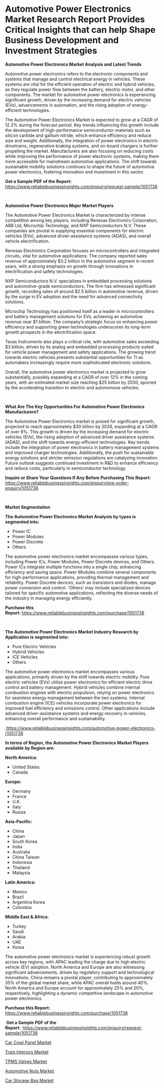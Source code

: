 <p><h1>Automotive Power Electronics Market Research Report Provides Critical Insights that can help Shape Business Development and Investment Strategies</h1></p><p><strong>Automotive Power Electronics Market Analysis and Latest Trends</strong></p>
<p><p>Automotive power electronics refers to the electronic components and systems that manage and control electrical energy in vehicles. These systems are vital for the efficient operation of electric and hybrid vehicles, as they regulate power flow between the battery, electric motor, and other components. The market for automotive power electronics is experiencing significant growth, driven by the increasing demand for electric vehicles (EVs), advancements in automation, and the rising adoption of energy-efficient technologies.</p><p>The Automotive Power Electronics Market is expected to grow at a CAGR of 12.2% during the forecast period. Key trends influencing this growth include the development of high-performance semiconductor materials such as silicon carbide and gallium nitride, which enhance efficiency and reduce size and weight. Additionally, the integration of power electronics in electric drivetrains, regenerative braking systems, and on-board chargers is further propelling the market. Manufacturers are also focusing on reducing costs while improving the performance of power electronic systems, making them more accessible for mainstream automotive applications. The shift towards sustainable mobility solutions continues to shape the future of automotive power electronics, fostering innovation and investment in this sector.</p></p>
<p><strong>Get a Sample PDF of the Report:&nbsp;</strong> <a href="https://www.reliablebusinessinsights.com/enquiry/request-sample/1051738?utm_campaign=117&utm_medium=2&utm_source=Github&utm_content=ia&utm_term=30032025&utm_id=automotive-power-electronics">https://www.reliablebusinessinsights.com/enquiry/request-sample/1051738</a></p>
<p>&nbsp;</p>
<p><strong>Automotive Power Electronics Major Market Players</strong></p>
<p><p>The Automotive Power Electronics Market is characterized by intense competition among key players, including Renesas Electronics Corporation, ABB Ltd, Microchip Technology, and NXP Semiconductors N.V. These companies are pivotal in supplying essential components for electric vehicles (EVs), advanced driver-assistance systems (ADAS), and overall vehicle electrification.</p><p>Renesas Electronics Corporation focuses on microcontrollers and integrated circuits, vital for automotive applications. The company reported sales revenue of approximately $3.2 billion in the automotive segment in recent years, with a strong emphasis on growth through innovations in electrification and safety technologies.</p><p>NXP Semiconductors N.V. specializes in embedded processing solutions and automotive-grade semiconductors. The firm has witnessed significant growth, recording sales of around $2.5 billion in automotive revenue, driven by the surge in EV adoption and the need for advanced connectivity solutions.</p><p>Microchip Technology has positioned itself as a leader in microcontrollers and battery management solutions for EVs, achieving an automotive revenue near $1 billion. The company’s strategic focus on enhancing power efficiency and supporting green technologies underscores its long-term growth prospects in the electrification space.</p><p>Texas Instruments also plays a critical role, with automotive sales exceeding $3 billion, driven by its analog and embedded processing products suited for vehicle power management and safety applications. The growing trend towards electric vehicles presents substantial opportunities for TI as automakers increasingly require more sophisticated electronic solutions.</p><p>Overall, the automotive power electronics market is projected to grow substantially, possibly expanding at a CAGR of over 12% in the coming years, with an estimated market size reaching $25 billion by 2030, spurred by the accelerating transition to electric and autonomous vehicles.</p></p>
<p>&nbsp;</p>
<p><strong>What Are The Key Opportunities For Automotive Power Electronics Manufacturers?</strong></p>
<p><p>The Automotive Power Electronics market is poised for significant growth, projected to reach approximately $30 billion by 2026, expanding at a CAGR of over 8%. This growth is driven by the increasing demand for electric vehicles (EVs), the rising adoption of advanced driver assistance systems (ADAS), and the shift towards energy-efficient technologies. Key trends include the integration of power electronics in battery management systems and improved charger technologies. Additionally, the push for sustainable energy solutions and stricter emission regulations are catalyzing innovation. Future outlook suggests continued investment in R&D to enhance efficiency and reduce costs, particularly in semiconductor technology.</p></p>
<p><strong>Inquire or Share Your Questions If Any Before Purchasing This Report:</strong> <a href="https://www.reliablebusinessinsights.com/enquiry/pre-order-enquiry/1051738?utm_campaign=117&utm_medium=2&utm_source=Github&utm_content=ia&utm_term=30032025&utm_id=automotive-power-electronics">https://www.reliablebusinessinsights.com/enquiry/pre-order-enquiry/1051738</a></p>
<p>&nbsp;</p>
<p><strong>Market Segmentation</strong></p>
<p><strong>The Automotive Power Electronics Market Analysis by types is segmented into:</strong></p>
<p><ul><li>Power IC</li><li>Power Modules</li><li>Power Discrete</li><li>Others</li></ul></p>
<p><p>The automotive power electronics market encompasses various types, including Power ICs, Power Modules, Power Discrete devices, and Others. Power ICs integrate multiple functions into a single chip, enhancing efficiency and saving space. Power Modules combine several components for high-performance applications, providing thermal management and reliability. Power Discrete devices, such as transistors and diodes, manage power conversion and control. 'Others' may include specialized devices tailored for specific automotive applications, reflecting the diverse needs of the industry in managing energy efficiently.</p></p>
<p><strong>Purchase this Report:&nbsp;</strong><a href="https://www.reliablebusinessinsights.com/purchase/1051738?utm_campaign=117&utm_medium=2&utm_source=Github&utm_content=ia&utm_term=30032025&utm_id=automotive-power-electronics">https://www.reliablebusinessinsights.com/purchase/1051738</a></p>
<p>&nbsp;</p>
<p><strong>The Automotive Power Electronics Market Industry Research by Application is segmented into:</strong></p>
<p><ul><li>Pure Electric Vehicles</li><li>Hybrid Vehicles</li><li>ICE Vehicles</li><li>Others</li></ul></p>
<p><p>The automotive power electronics market encompasses various applications, primarily driven by the shift towards electric mobility. Pure electric vehicles (EVs) utilize power electronics for efficient electric drive control and battery management. Hybrid vehicles combine internal combustion engines with electric propulsion, relying on power electronics for seamless energy management between the two systems. Internal combustion engine (ICE) vehicles incorporate power electronics for improved fuel efficiency and emissions control. Other applications include advanced driver-assistance systems and energy recovery in vehicles, enhancing overall performance and sustainability.</p></p>
<p><a href="https://www.reliablebusinessinsights.com/automotive-power-electronics-r1051738?utm_campaign=117&utm_medium=2&utm_source=Github&utm_content=ia&utm_term=30032025&utm_id=automotive-power-electronics">&nbsp;https://www.reliablebusinessinsights.com/automotive-power-electronics-r1051738</a></p>
<p><strong>In terms of Region, the Automotive Power Electronics Market Players available by Region are:</strong></p>
<p>
    <p> <strong> North America: </strong>
        <ul>
            <li>United States</li>
            <li>Canada</li>
        </ul>
        </p> 
    <p> <strong> Europe: </strong>
        <ul>
            <li>Germany</li>
            <li>France</li>
            <li>U.K.</li>
            <li>Italy</li>
            <li>Russia</li>
        </ul>
        </p> 
    <p> <strong> Asia-Pacific: </strong>
        <ul>
            <li>China</li>
            <li>Japan</li>
            <li>South Korea</li>
            <li>India</li>
            <li>Australia</li>
            <li>China Taiwan</li>
            <li>Indonesia</li>
            <li>Thailand</li>
            <li>Malaysia</li>
        </ul>
        </p> 
    <p> <strong> Latin America: </strong>
        <ul>
            <li>Mexico</li>
            <li>Brazil</li>
            <li>Argentina Korea</li>
            <li>Colombia</li>
        </ul>
        </p> 
    <p> <strong> Middle East & Africa: </strong>
        <ul>
            <li>Turkey</li>
            <li>Saudi</li>
            <li>Arabia</li>
            <li>UAE</li>
            <li>Korea</li>
        </ul>
    </p>
    </p>
<p><p>The automotive power electronics market is experiencing robust growth across key regions, with APAC leading the charge due to high electric vehicle (EV) adoption. North America and Europe are also witnessing significant advancements, driven by regulatory support and technological innovations. China remains a pivotal player, contributing to approximately 35% of the global market share, while APAC overall holds around 40%. North America and Europe account for approximately 25% and 20%, respectively, highlighting a dynamic competitive landscape in automotive power electronics.</p></p>
<p><strong>Purchase this Report: </strong><a href="https://www.reliablebusinessinsights.com/purchase/1051738?utm_campaign=117&utm_medium=2&utm_source=Github&utm_content=ia&utm_term=30032025&utm_id=automotive-power-electronics">https://www.reliablebusinessinsights.com/purchase/1051738</a></p>
<p>&nbsp;<strong>Get a Sample PDF of the Report:&nbsp;&nbsp;</strong><a href="https://www.reliablebusinessinsights.com/enquiry/request-sample/1051738?utm_campaign=117&utm_medium=2&utm_source=Github&utm_content=ia&utm_term=30032025&utm_id=automotive-power-electronics">https://www.reliablebusinessinsights.com/enquiry/request-sample/1051738</a></p>
<p><strong></strong></p>
<p><p><a href="https://github.com/hadshpinay/Market-Research-Report-List-1/blob/main/car-cowl-panel-market.md?utm_campaign=117&utm_medium=2&utm_source=Github&utm_content=ia&utm_term=30032025&utm_id=automotive-power-electronics">Car Cowl Panel Market</a></p><p><a href="https://github.com/stohllaackdw/Market-Research-Report-List-1/blob/main/train-interiors-market.md?utm_campaign=117&utm_medium=2&utm_source=Github&utm_content=ia&utm_term=30032025&utm_id=automotive-power-electronics">Train Interiors Market</a></p><p><a href="https://github.com/ridchycarlas/Market-Research-Report-List-1/blob/main/tpms-valves-market.md?utm_campaign=117&utm_medium=2&utm_source=Github&utm_content=ia&utm_term=30032025&utm_id=automotive-power-electronics">TPMS Valves Market</a></p><p><a href="https://github.com/fabinbuddygc/Market-Research-Report-List-1/blob/main/automotive-nuts-market.md?utm_campaign=117&utm_medium=2&utm_source=Github&utm_content=ia&utm_term=30032025&utm_id=automotive-power-electronics">Automotive Nuts Market</a></p><p><a href="https://github.com/catlowdarcys/Market-Research-Report-List-1/blob/main/car-storage-bag-market.md?utm_campaign=117&utm_medium=2&utm_source=Github&utm_content=ia&utm_term=30032025&utm_id=automotive-power-electronics">Car Storage Bag Market</a></p></p>